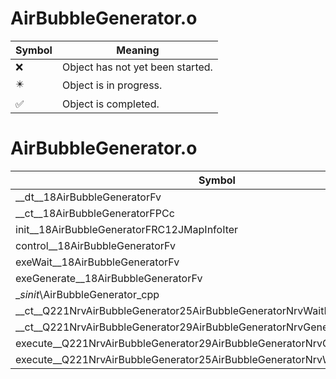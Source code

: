 # AirBubbleGenerator.o
| Symbol | Meaning 
| ------------- | ------------- 
| :x: | Object has not yet been started. 
| :eight_pointed_black_star: | Object is in progress. 
| :white_check_mark: | Object is completed. 


# AirBubbleGenerator.o
| Symbol | Decompiled? |
| ------------- | ------------- |
| __dt__18AirBubbleGeneratorFv | :white_check_mark: |
| __ct__18AirBubbleGeneratorFPCc | :white_check_mark: |
| init__18AirBubbleGeneratorFRC12JMapInfoIter | :white_check_mark: |
| control__18AirBubbleGeneratorFv | :white_check_mark: |
| exeWait__18AirBubbleGeneratorFv | :white_check_mark: |
| exeGenerate__18AirBubbleGeneratorFv | :x: |
| __sinit_\AirBubbleGenerator_cpp | :white_check_mark: |
| __ct__Q221NrvAirBubbleGenerator25AirBubbleGeneratorNrvWaitFv | :white_check_mark: |
| __ct__Q221NrvAirBubbleGenerator29AirBubbleGeneratorNrvGenerateFv | :white_check_mark: |
| execute__Q221NrvAirBubbleGenerator29AirBubbleGeneratorNrvGenerateCFP5Spine | :white_check_mark: |
| execute__Q221NrvAirBubbleGenerator25AirBubbleGeneratorNrvWaitCFP5Spine | :white_check_mark: |
